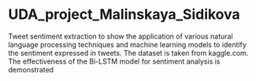 # UDA_project_Malinskaya_Sidikova

Tweet sentiment extraction to show the application of various natural language processing techniques and machine learning models to identify the sentiment expressed in tweets. The dataset is taken from kaggle.com. The effectiveness of the Bi-LSTM model for sentiment analysis is demonstrated
